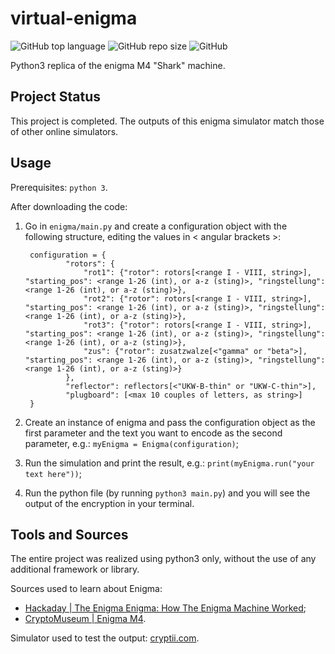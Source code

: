 # virtual-enigma

![GitHub top language](https://img.shields.io/github/languages/top/thatsddr/virtual-enigma)
![GitHub repo size](https://img.shields.io/github/repo-size/thatsddr/virtual-enigma)
![GitHub](https://img.shields.io/github/license/thatsddr/virtual-enigma)

Python3 replica of the enigma M4 "Shark" machine.

## Project Status

This project is completed. The outputs of this enigma simulator match those of other online simulators.

## Usage
Prerequisites: ```python 3```.

After downloading the code:

1) Go in ```enigma/main.py``` and create a configuration object with the following structure, editing the values in < angular brackets >:

        configuration = {
                "rotors": {
                    "rot1": {"rotor": rotors[<range I - VIII, string>], "starting_pos": <range 1-26 (int), or a-z (sting)>, "ringstellung": <range 1-26 (int), or a-z (sting)>},
                    "rot2": {"rotor": rotors[<range I - VIII, string>], "starting_pos": <range 1-26 (int), or a-z (sting)>, "ringstellung": <range 1-26 (int), or a-z (sting)>},
                    "rot3": {"rotor": rotors[<range I - VIII, string>], "starting_pos": <range 1-26 (int), or a-z (sting)>, "ringstellung": <range 1-26 (int), or a-z (sting)>},
                    "zus": {"rotor": zusatzwalze[<"gamma" or "beta">], "starting_pos": <range 1-26 (int), or a-z (sting)>, "ringstellung": <range 1-26 (int), or a-z (sting)>}
                },
                "reflector": reflectors[<"UKW-B-thin" or "UKW-C-thin">],
                "plugboard": [<max 10 couples of letters, as string>]
        }

2) Create an instance of enigma and pass the configuration object as the first parameter and the text you want to encode as the second parameter, e.g.:
`
        myEnigma = Enigma(configuration)
`;
3) Run the simulation and print the result, e.g.:
`
        print(myEnigma.run("your text here"))
`;
4) Run the python file (by running ```python3 main.py```) and you will see the output of the encryption in your terminal.

## Tools and Sources

The entire project was realized using python3 only, without the use of any additional framework or library.

Sources used to learn about Enigma:
* [Hackaday | The Enigma Enigma: How The Enigma Machine Worked](https://hackaday.com/2017/08/22/the-enigma-enigma-how-the-enigma-machine-worked/);
* [CryptoMuseum | Enigma M4](https://www.cryptomuseum.com/crypto/enigma/m4/index.htm).

Simulator used to test the output: [cryptii.com](https://cryptii.com).
